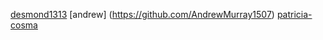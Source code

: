 [desmond1313](https://github.com/desmond1313)
[andrew] (https://github.com/AndrewMurray1507)
[patricia-cosma](https://github.com/patricia-cosma)